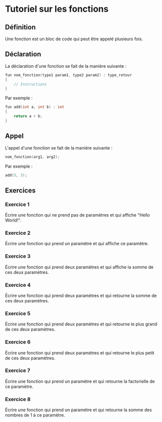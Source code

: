 # Tutoriel sur les fonctions

## Définition

Une fonction est un bloc de code qui peut être appelé plusieurs fois.

## Déclaration

La déclaration d'une fonction se fait de la manière suivante :

```c
fun nom_fonction(type1 param1, type2 param2) : type_retour
{
    // Instructions
}
```

Par exemple :

```c
fun add(int a, int b) : int
{
    return a + b;
}
```

## Appel

L'appel d'une fonction se fait de la manière suivante :

```c
nom_fonction(arg1, arg2);
```

Par exemple :

```c
add(5, 3);
```

## Exercices

### Exercice 1

Écrire une fonction qui ne prend pas de paramètres et qui affiche "Hello World!".

### Exercice 2

Écrire une fonction qui prend un paramètre et qui affiche ce paramètre.

### Exercice 3

Écrire une fonction qui prend deux paramètres et qui affiche la somme de ces deux paramètres.

### Exercice 4

Écrire une fonction qui prend deux paramètres et qui retourne la somme de ces deux paramètres.

### Exercice 5

Écrire une fonction qui prend deux paramètres et qui retourne le plus grand de ces deux paramètres.

### Exercice 6

Écrire une fonction qui prend deux paramètres et qui retourne le plus petit de ces deux paramètres.

### Exercice 7

Écrire une fonction qui prend un paramètre et qui retourne la factorielle de ce paramètre.

### Exercice 8

Écrire une fonction qui prend un paramètre et qui retourne la somme des nombres de 1 à ce paramètre.
